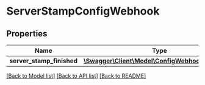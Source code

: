 # ServerStampConfigWebhook

## Properties
Name | Type | Description | Notes
------------ | ------------- | ------------- | -------------
**server_stamp_finished** | [**\Swagger\Client\Model\ConfigWebhookTemplate[]**](ConfigWebhookTemplate.md) |  | [optional] 

[[Back to Model list]](../README.md#documentation-for-models) [[Back to API list]](../README.md#documentation-for-api-endpoints) [[Back to README]](../README.md)

